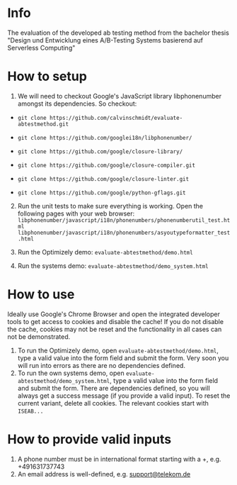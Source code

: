 # Info

The evaluation of the developed ab testing method from the bachelor thesis "Design und Entwicklung eines A/B-Testing Systems basierend auf Serverless Computing"

# How to setup 

1.  We will need to checkout Google's JavaScript library libphonenumber amongst its dependencies. So checkout:

* `git clone https://github.com/calvinschmidt/evaluate-abtestmethod.git`

* `git clone https://github.com/googlei18n/libphonenumber/`

* `git clone https://github.com/google/closure-library/`

* `git clone https://github.com/google/closure-compiler.git`

* `git clone https://github.com/google/closure-linter.git`

* `git clone https://github.com/google/python-gflags.git`

2. Run the unit tests to make sure everything is working. Open the following pages with your web browser:
  `libphonenumber/javascript/i18n/phonenumbers/phonenumberutil_test.html`
  `libphonenumber/javascript/i18n/phonenumbers/asyoutypeformatter_test.html`

3. Run the Optimizely demo: `evaluate-abtestmethod/demo.html`
4. Run the systems demo: `evaluate-abtestmethod/demo_system.html`

# How to use

Ideally use Google's Chrome Browser and open the integrated developer tools to get access to cookies and disable the cache! If you do not disable the cache, cookies may not be reset and the functionality in all cases can not be demonstrated.

1. To run the Optimizely demo, open `evaluate-abtestmethod/demo.html`, type a valid value into the form field and submit the form. Very soon you will run into errors as there are no dependencies defined.
1. To run the own systems demo, open `evaluate-abtestmethod/demo_system.html`, type a valid value into the form field and submit the form. There are dependencies defined, so you will always get a success message (if you provide a valid input). To reset the current variant, delete all cookies. The relevant cookies start with `ISEAB...`

# How to provide valid inputs

1. A phone number must be in international format starting with a +, e.g. +491631737743
2. An email address is well-defined, e.g. support@telekom.de
